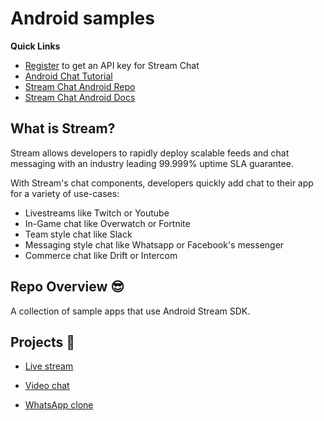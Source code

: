 # Android samples

**Quick Links**

- [Register](https://getstream.io/chat/trial/) to get an API key for Stream Chat
- [Android Chat Tutorial](https://getstream.io/tutorials/android-chat/)
- [Stream Chat Android Repo](https://github.com/GetStream/stream-chat-android)
- [Stream Chat Android Docs](http://getstream.io/chat/docs?language=kotlin)

## What is Stream?

Stream allows developers to rapidly deploy scalable feeds and chat messaging with an industry leading 99.999% uptime SLA guarantee.

With Stream's chat components, developers quickly add chat to their app for a variety of use-cases:

- Livestreams like Twitch or Youtube
- In-Game chat like Overwatch or Fortnite
- Team style chat like Slack
- Messaging style chat like Whatsapp or Facebook's messenger
- Commerce chat like Drift or Intercom

## Repo Overview 😎

A collection of sample apps that use Android Stream SDK.

## **Projects 🚀**

- [Live stream](https://github.com/GetStream/android-samples/tree/master/io.getstream.livestream-sample)

- [Video chat](https://github.com/GetStream/android-samples/tree/master/video-chat-sample)

- [WhatsApp clone](https://github.com/GetStream/android-samples/tree/master/whatsapp-clone-sample)
